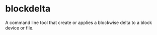 ﻿# blockdelta

A command line tool that create or applies a blockwise delta to a block device or file.

